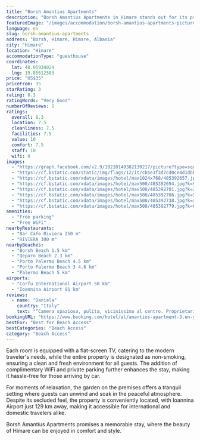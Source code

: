 ```yaml
---
title: "Borsh Amantius Apartments"
description: "Borsh Amantius Apartments in Himare stands out for its prime location, a mere 2."
featuredImage: "/images/accommodation/borsh-amantius-apartments-picture.jpg"
language: en
slug: borsh-amantius-apartments
address: "Borsh, Himare, Himare, Albania"
city: "Himare"
location: "Himare"
accommodationType: "guesthouse"
coordinates:
  lat: 40.05934024
  lng: 19.85612503
price: "US$35"
priceFrom: 35
starRating: 3
rating: 8.3
ratingWords: "Very Good"
numberOfReviews: 1
ratings:
  overall: 8.3
  location: 7.5
  cleanliness: 7.5
  facilities: 7.5
  value: 10
  comfort: 7.5
  staff: 10
  wifi: 0
images:
  - "https://graph.facebook.com/v2.9/10210140382130217/picture?type=square&height=64&width=64"
  - "https://cf.bstatic.com/static/img/flags/12/it/cb5e3f3d7cd0ce4d1dbbc457863a4c8e55e73be7.png"
  - "https://cf.bstatic.com/xdata/images/hotel/max1024x768/485392657.jpg?k=bd01ce9cadf4efd03dd743e300cec51c9b7d6c05f0859063d451e661f48931b6&o=&hp=1"
  - "https://cf.bstatic.com/xdata/images/hotel/max500/485392694.jpg?k=95a53eb6411f80cc54fdbd0a685ca9e4c4d3e3cddc6abadf6af8cc9cf2c51552&o=&hp=1"
  - "https://cf.bstatic.com/xdata/images/hotel/max500/485392701.jpg?k=2c73541de038b465590bd659538ee6fbbc85308e75f0ff9116803176dd05d029&o=&hp=1"
  - "https://cf.bstatic.com/xdata/images/hotel/max500/485392706.jpg?k=5f96da43bd3ba5c2ac75d99ca7a98417de7bf3315d0e2e990e13f484438cbd9a&o=&hp=1"
  - "https://cf.bstatic.com/xdata/images/hotel/max500/485392738.jpg?k=aad2b1ada6aff9e42356f67ebc10f691632b1ca3f40fe8a82ba66f7ba4dd8c2d&o=&hp=1"
  - "https://cf.bstatic.com/xdata/images/hotel/max500/485392779.jpg?k=6b4cebe2a98b73f9aeed70c935d6ca9e1b2a9aeb736766c8e8f6d7fa1c259d86&o=&hp=1"
amenities:
  - "Free parking"
  - "Free WiFi"
nearbyRestaurants:
  - "Bar Cafe Riviera 250 m"
  - "RIVIERA 300 m"
nearbyBeaches:
  - "Borsh Beach 1.5 km"
  - "Qeparo Beach 2.3 km"
  - "Porto Palermo Beach 4.5 km"
  - "Porto Palermo Beach 3 4.6 km"
  - "Palermo Beach 5 km"
airports:
  - "Corfu International Airport 50 km"
  - "Ioannina Airport 91 km"
reviews:
  - name: "Daniela"
    country: "Italy"
    text: "“Camera spaziosa, pulita, vicinissima al centro. Proprietario educato e gentile.”"
bookingURL: "https://www.booking.com/hotel/al/amantius-apartment-3.en-gb.html?aid=8035640"
bestFor: "Best for Beach Access"
bestCategories: "Beach Access"
category: "Beach Access"
---
```


Each room is equipped with a flat-screen TV, catering to the modern traveler's needs, while the entire property is designated as non-smoking, ensuring a clean and fresh environment for all guests. The addition of complimentary WiFi and private parking further enhances the stay, making it hassle-free for those arriving by car.

For moments of relaxation, the garden on the premises offers a tranquil setting where guests can unwind and soak in the peaceful atmosphere. Despite its secluded feel, the property is conveniently located, with Ioannina Airport just 129 km away, making it accessible for international and domestic travelers alike.

Borsh Amantius Apartments promises a memorable stay, where the beauty of Himare can be enjoyed in comfort and style.